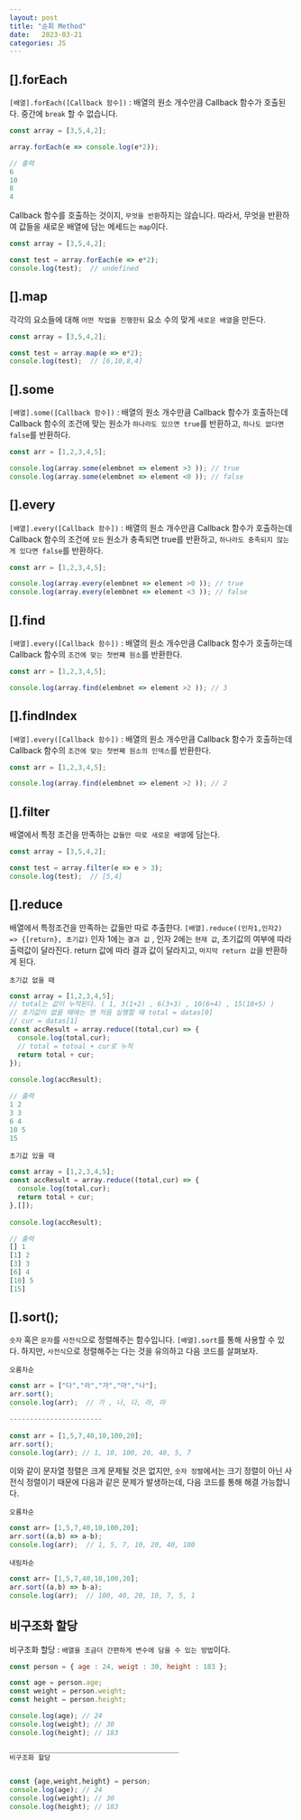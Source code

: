 ```yaml
---
layout: post
title: "순회 Method"
date:   2023-03-21
categories: JS
---
```


## [].forEach
`[배열].forEach([Callback 함수])` : 배열의 원소 개수만큼 Callback 함수가 호출된다.
중간에 `break` 할 수 없습니다.

```js
const array = [3,5,4,2];

array.forEach(e => console.log(e*2));

// 출력
6
10
8
4
```

 Callback 함수를 호출하는 것이지, `무엇을 반환`하지는 않습니다. 따라서, 무엇을 반환하여 값들을 새로운 배열에 담는 메세드는 `map`이다.
```js
const array = [3,5,4,2];

const test = array.forEach(e => e*2);
console.log(test);  // undefined
```

## [].map
각각의 요소들에 대해 `어떤 작업을 진행한뒤` 요소 수의 맞게 `새로운 배열`을 만든다.
```js
const array = [3,5,4,2];

const test = array.map(e => e*2);
console.log(test);  // [6,10,8,4]
```


## [].some
`[배열].some([Callback 함수])` : 배열의 원소 개수만큼 Callback 함수가 호출하는데 Callback 함수의 조건에 맞는 원소가 `하나라도 있으면 true`를 반환하고, `하나도 없다면 false`를 반환하다.

```js
const arr = [1,2,3,4,5];

console.log(array.some(elembnet => element >3 )); // true
console.log(array.some(elembnet => element <0 )); // false
```
## [].every
`[배열].every([Callback 함수])` : 배열의 원소 개수만큼 Callback 함수가 호출하는데 Callback 함수의 조건에 `모든` 원소가 충족되면 true를 반환하고, `하나라도 충족되지 않는게 있다면 false`를 반환하다.

```js
const arr = [1,2,3,4,5];

console.log(array.every(elembnet => element >0 )); // true
console.log(array.every(elembnet => element <3 )); // false
```

## [].find
`[배열].every([Callback 함수])` : 배열의 원소 개수만큼 Callback 함수가 호출하는데 Callback 함수의 `조건에 맞는 첫번쨰 원소`를 반환한다.

```js
const arr = [1,2,3,4,5];

console.log(array.find(elembnet => element >2 )); // 3
```

## [].findIndex
`[배열].every([Callback 함수])` : 배열의 원소 개수만큼 Callback 함수가 호출하는데 Callback 함수의 `조건에 맞는 첫번째 원소의 인덱스`를 반환한다.
```js
const arr = [1,2,3,4,5];

console.log(array.find(elembnet => element >2 )); // 2
```

## [].filter
배열에서 특정 조건을 만족하는 `값들만 따로 새로운 배열`에 담는다.
```js
const array = [3,5,4,2];

const test = array.filter(e => e > 3);
console.log(test);  // [5,4]
```

## [].reduce

배열에서 특정조건을 만족하는 값들만 따로 추출한다. 
`[배열].reduce((인자1,인자2) => {[return}, 초기값)` 
인자 1에는 `결과 값` , 인자 2에는 `현재 값`, 초기값의 여부에 따라 출력값이 달라진다. return 값에 따라 결과 값이 달라지고, `마지막 return 값`을 반환하게 된다.

`초기값 없을 때`
```js
const array = [1,2,3,4,5];
// total는 값이 누적된다. ( 1, 3(1+2) , 6(3+3) , 10(6+4) , 15(10+5) )
// 초기값이 없을 때에는 맨 처음 실행할 때 total = datas[0]
// cur = datas[1]
const accResult = array.reduce((total,cur) => {
  console.log(total,cur);
  // total = totoal + cur로 누적
  return total + cur;
});
                             
console.log(accResult);

// 출력
1 2
3 3
6 4
10 5
15
```

`초기값 있을 때`
```js
const array = [1,2,3,4,5];
const accResult = array.reduce((total,cur) => {
  console.log(total,cur);
  return total + cur;
},[]);
                             
console.log(accResult);

// 출력
[] 1
[1] 2
[3] 3
[6] 4
[10] 5
[15]
```

## [].sort();
`숫자` 혹은 `문자`를 `사전식`으로 정렬해주는 함수입니다.
`[배열].sort`를 통해 사용할 수 있다. 하지만, `사전식`으로 정렬해주는 다는 것을 유의하고 다음 코드를 살펴보자. 

`오름차순`
```js
const arr = ["다","라","가","마","나"];
arr.sort();
console.log(arr);  // 가 , 나, 다, 라, 마

-----------------------
  
const arr = [1,5,7,40,10,100,20];
arr.sort();
console.log(arr); // 1, 10, 100, 20, 40, 5, 7

```

이와 같이 문자열 정렬은 크게 문제될 것은 없지만, `숫자 정렬`에서는 크기 정렬이 아닌 사전식 정렬이기 때문에 다음과 같은 문제가 발생하는데, 다음 코드를 통해 해결 가능합니다.

`오름차순`
```js
const arr= [1,5,7,40,10,100,20];
arr.sort((a,b) => a-b);
console.log(arr);  // 1, 5, 7, 10, 20, 40, 100
```

`내림차순`
```js
const arr= [1,5,7,40,10,100,20];
arr.sort((a,b) => b-a);
console.log(arr);  // 100, 40, 20, 10, 7, 5, 1
```

## 비구조화 할당

비구조화 할당 : `배열을 조금더 간편하게 변수에 담을 수 있는 방법`이다.

```js
const person = { age : 24, weigt : 30, height : 183 };

const age = person.age;
const weight = person.weight;
const height = person.height;

console.log(age); // 24
console.log(weight); // 30
console.log(height); // 183

__________________________________________
비구조화 할당


const {age,weight,height} = person;
console.log(age); // 24
console.log(weight); // 30
console.log(height); // 183

```
